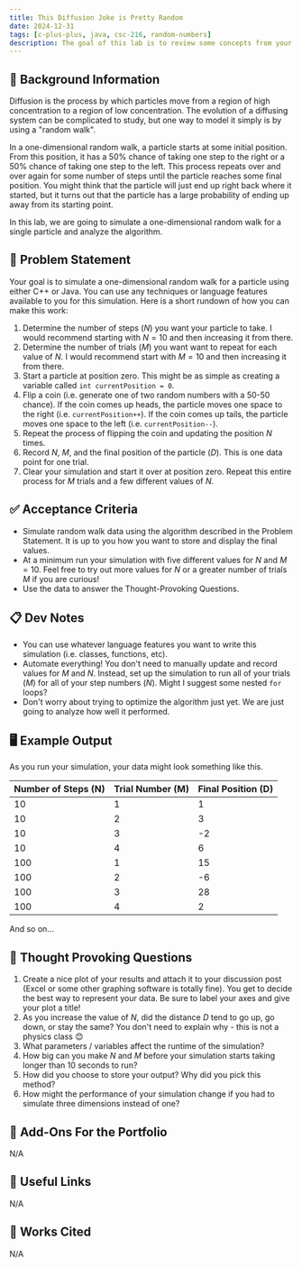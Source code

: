 ```yaml
---
title: This Diffusion Joke is Pretty Random
date: 2024-12-31
tags: [c-plus-plus, java, csc-216, random-numbers]
description: The goal of this lab is to review some concepts from your introductory courses in C++ or Java by modeling a random walk.
---
```


## 🔖 Background Information

Diffusion is the process by which particles move from a region of high concentration to a region of low concentration. The evolution of a diffusing system can be complicated to study, but one way to model it simply is by using a "random walk".

In a one-dimensional random walk, a particle starts at some initial position. From this position, it has a 50% chance of taking one step to the right or a 50% chance of taking one step to the left. This process repeats over and over again for some number of steps until the particle reaches some final position. You might think that the particle will just end up right back where it started, but it turns out that the particle has a large probability of ending up away from its starting point.

In this lab, we are going to simulate a one-dimensional random walk for a single particle and analyze the algorithm.

## 🎯 Problem Statement

Your goal is to simulate a one-dimensional random walk for a particle using either C++ or Java. You can use any techniques or language features available to you for this simulation. Here is a short rundown of how you can make this work:

1. Determine the number of steps ($N$) you want your particle to take. I would recommend starting with $N = 10$ and then increasing it from there.
2. Determine the number of trials ($M$) you want want to repeat for each value of $N$. I would recommend start with $M = 10$ and then increasing it from there.
3. Start a particle at position zero. This might be as simple as creating a variable called `int currentPosition = 0`.
4. Flip a coin (i.e. generate one of two random numbers with a 50-50 chance). If the coin comes up heads, the particle moves one space to the right (i.e. `currentPosition++`). If the coin comes up tails, the particle moves one space to the left (i.e. `currentPosition--`).
5. Repeat the process of flipping the coin and updating the position $N$ times.
6. Record $N$, $M$, and the final position of the particle ($D$). This is one data point for one trial.
7. Clear your simulation and start it over at position zero. Repeat this entire process for $M$ trials and a few different values of $N$.

## ✅ Acceptance Criteria

* Simulate random walk data using the algorithm described in the Problem Statement. It is up to you how you want to store and display the final values.
* At a minimum run your simulation with five different values for $N$ and $M = 10$. Feel free to try out more values for $N$ or a greater number of trials $M$ if you are curious!
* Use the data to answer the Thought-Provoking Questions.

## 📋 Dev Notes

* You can use whatever language features you want to write this simulation (i.e. classes, functions, etc).
* Automate everything! You don't need to manually update and record values for $M$ and $N$. Instead, set up the simulation to run all of your trials ($M$) for all of your step numbers ($N$). Might I suggest some nested `for` loops?
* Don't worry about trying to optimize the algorithm just yet. We are just going to analyze how well it performed.

## 🖥️ Example Output

As you run your simulation, your data might look something like this.

| Number of Steps (N) | Trial Number (M) | Final Position (D) |
| ------------------- | ---------------- | ------------------ |
| 10                  | 1                | 1                  |
| 10                  | 2                | 3                  |
| 10                  | 3                | -2                 |
| 10                  | 4                | 6                  |
| 100                 | 1                | 15                 |
| 100                 | 2                | -6                 |
| 100                 | 3                | 28                 |
| 100                 | 4                | 2                  |

And so on...

## 📝 Thought Provoking Questions

1. Create a nice plot of your results and attach it to your discussion post (Excel or some other graphing software is totally fine). You get to decide the best way to represent your data. Be sure to label your axes and give your plot a title!
2. As you increase the value of $N$, did the distance $D$ tend to go up, go down, or stay the same? You don't need to explain why - this is not a physics class 😊
3. What parameters / variables affect the runtime of the simulation?
4. How big can you make $N$ and $M$ before your simulation starts taking longer than 10 seconds to run?
5. How did you choose to store your output? Why did you pick this method?
6. How might the performance of your simulation change if you had to simulate three dimensions instead of one?

## 💼 Add-Ons For the Portfolio

N/A

## 🔗 Useful Links

N/A

## 📘 Works Cited

N/A

